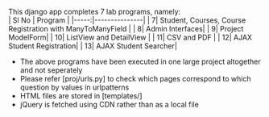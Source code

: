 This django app completes 7 lab programs, namely:<br>
| Sl No | Program |
|-----:|---------------|
|     7|    Student, Courses, Course Registration with ManyToManyField  |
|     8|     Admin Interfaces|
|     9|     Project ModelForm|
|     10|    ListView and DetailView |
|     11|    CSV and PDF |
|     12|    AJAX Student Registration|
|     13|    AJAX Student Searcher|

- The above programs have been executed in one large project altogether and not seperately
- Please refer [proj/urls.py] to check which pages correspond to which question by values in urlpatterns
- HTML files are stored in [templates/]
- jQuery is fetched using CDN rather than as a local file
